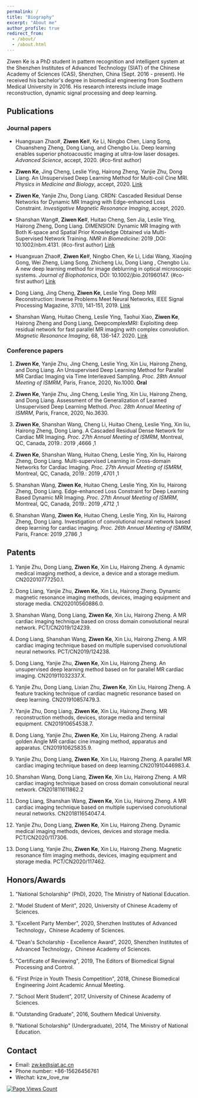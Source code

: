 ```yaml
---
permalink: /
title: "Biography"
excerpt: "About me"
author_profile: true
redirect_from: 
  - /about/
  - /about.html
---
```


Ziwen Ke is a PhD student in pattern recognition and intelligent system at the Shenzhen Institutes of Advanced Technology (SIAT) of the Chinese Academy of Sciences (CAS), Shenzhen, China (Sept. 2016 - present). He received his bachelor's degree in biomedical engineering from Southern Medical University in 2016. His research interests include image reconstruction, dynamic signal processing and deep learning.

## Publications
### Journal papers
- Huangxuan Zhao#, **Ziwen Ke**#, Ke Li, Ningbo Chen, Liang Song, Chuansheng Zheng, Dong Liang, and Chengbo Liu. Deep learning enables superior photoacoustic imaging at ultra-low laser dosages. *Advanced Science*, accept, 2020. (#co-first author)

- **Ziwen Ke**, Jing Cheng, Leslie Ying, Hairong Zheng, Yanjie Zhu, Dong Liang. An Unsupervised Deep Learning Method for Multi-coil Cine MRI. *Physics in Medicine and Biology*, accept, 2020. [Link](https://iopscience.iop.org/article/10.1088/1361-6560/abaffa)

- **Ziwen Ke**, Yanjie Zhu, Dong Liang. CRDN: Cascaded Residual Dense Networks for Dynamic MR Imaging with Edge-enhanced Loss Constraint. *Investigative Magnetic Resonance Imaging*, accept, 2020.

- Shanshan Wang#, **Ziwen Ke**#, Huitao Cheng, Sen Jia, Leslie Ying, Hairong Zheng, Dong Liang. DIMENSION: Dynamic MR Imaging with Both K-space and Spatial Prior Knowledge Obtained via Multi-Supervised Network Training. *NMR in Biomedicine*: 2019 ,DOI: 10.1002/nbm.4131. (#co-first author) [Link](https://onlinelibrary.wiley.com/doi/full/10.1002/nbm.4131) 

- Huangxuan Zhao#, **Ziwen Ke**#, Ningbo Chen, Ke Li, Lidai Wang, Xiaojing Gong, Wei Zheng, Liang Song, Zhicheng Liu, Dong Liang , Chengbo Liu. A new deep learning method for image deblurring in optical microscopic systems. *Journal of Biophotonics*, DOI: 10.1002/jbio.201960147. (#co-first author) [Link](https://onlinelibrary.wiley.com/doi/full/10.1002/jbio.201960147)

- Dong Liang, Jing Cheng, **Ziwen Ke**, Leslie Ying. Deep MRI Reconstruction: Inverse Problems Meet Neural Networks, IEEE Signal Processing Magazine, 37(1), 141-151, 2019. [Link](https://ieeexplore.ieee.org/abstract/document/8962949)

- Shanshan Wang, Huitao Cheng, Leslie Ying, Taohui Xiao, **Ziwen Ke**, Hairong Zheng and Dong Liang, DeepcomplexMRI: Exploiting deep residual network for fast parallel MR imaging with complex convolution. *Magnetic Resonance Imaging*, 68, 136-147. 2020. [Link](https://www.sciencedirect.com/science/article/pii/S0730725X19305338)


### Conference papers
1. **Ziwen Ke**, Yanjie Zhu, Jing Cheng, Leslie Ying, Xin Liu, Hairong Zheng, and Dong Liang. An Unsupervised Deep Learning Method for Parallel MR Cardiac Imaging via Time Interleaved Sampling. *Proc. 28th Annual Meeting of ISMRM*, Paris, France, 2020, No.1000. **Oral**

2. **Ziwen Ke**, Yanjie Zhu, Jing Cheng, Leslie Ying, Xin Liu, Hairong Zheng, and Dong Liang. Assessment of the Generalization of Learned Unsupervised Deep Learning Method. *Proc. 28th Annual Meeting of ISMRM*, Paris, France, 2020, No.3630.

3. **Ziwen Ke**, Shanshan Wang, Cheng Li, Huitao Cheng, Leslie Ying, Xin liu, Hairong Zheng, Dong Liang. A Cascaded Residual Dense Network for Cardiac MR Imaging. *Proc. 27th Annual Meeting of ISMRM*, Montreal, QC, Canada, 2019.: 2019 ,4666 ,1

4. **Ziwen Ke**, Shanshan Wang, Huitao Cheng, Leslie Ying, Xin liu, Hairong Zheng, Dong Liang. Multi-supervised Learning in Cross-domain Networks for Cardiac Imaging. *Proc. 27th Annual Meeting of ISMRM*, Montreal, QC, Canada, 2019.: 2019 ,4701 ,1

5. Shanshan Wang, **Ziwen Ke**, Huitao Cheng, Leslie Ying, Xin liu, Hairong Zheng, Dong Liang. Edge-enhanced Loss Constraint for Deep Learning Based Dynamic MR Imaging. *Proc. 27th Annual Meeting of ISMRM*, Montreal, QC, Canada, 2019.: 2019 ,4712 ,1 

6. Shanshan Wang, **Ziwen Ke**, Huitao Cheng, Leslie Ying, Xin liu, Hairong Zheng, Dong Liang. Investigation of convolutional neural network based deep learning for cardiac imaging. *Proc. 26th Annual Meeting of ISMRM*, Paris, France: 2019 ,2786 ,1

## Patents 
1. Yanjie Zhu, Dong Liang, **Ziwen Ke**, Xin Liu, Hairong Zheng. A dynamic medical imaging method, a device, a device and a storage medium. CN202010777250.1.

2. Dong Liang, Yanjie Zhu, **Ziwen Ke**, Xin Liu, Hairong Zheng. Dynamic magnetic resonance imaging methods, devices, imaging equipment and storage media. CN202010560886.0.

3. Shanshan Wang, Dong Liang, **Ziwen Ke**, Xin Liu, Hairong Zheng. A MR cardiac imaging technique based on cross domain convolutional neural network. PCT/CN2019/124239.

4. Dong Liang, Shanshan Wang, **Ziwen Ke**, Xin Liu, Hairong Zheng. A MR cardiac imaging technique based on multiple supervised convolutional neural networks. PCT/CN2019/124238.

5. Dong Liang, Yanjie Zhu, **Ziwen Ke**, Xin Liu, Hairong Zheng. An unsupervised deep learning method based on for parallel MR cardiac imaging. CN201911032337.X.

6. Yanjie Zhu, Dong Liang, Lixian Zhu, **Ziwen Ke**, Xin Liu, Hairong Zheng. A feature tracking technique of cardiac magnetic resonance based on deep learning. CN201910857479.3.

7. Yanjie Zhu, Dong Liang, **Ziwen Ke**, Xin Liu, Hairong Zheng. MR reconstruction methods, devices, storage media and terminal equipment. CN201910654538.7.

8. Dong Liang, Yanjie Zhu, **Ziwen Ke**, Xin Liu, Hairong Zheng. A radial golden Angle MR cardiac cine imaging method, apparatus and apparatus. CN201910625835.9.

9. Yanjie Zhu, Dong Liang, **Ziwen Ke**, Xin Liu, Hairong Zheng. A parallel MR cardiac imaging technique based on deep learning.CN201910446983.4.

10. Shanshan Wang, Dong Liang, **Ziwen Ke**, Xin Liu, Hairong Zheng. A MR cardiac imaging technique based on cross domain convolutional neural network. CN201811611862.2

11. Dong Liang, Shanshan Wang, **Ziwen Ke**, Xin Liu, Hairong Zheng. A MR cardiac imaging technique based on multiple supervised convolutional neural networks. CN201811654047.4.

12. Yanjie Zhu, Dong Liang, **Ziwen Ke**, Xin Liu, Hairong Zheng. Dynamic medical imaging methods, devices, devices and storage media. PCT/CN2020/117306.

13. Dong Liang, Yanjie Zhu, **Ziwen Ke**, Xin Liu, Hairong Zheng. Magnetic resonance film imaging methods, devices, imaging equipment and storage media. 
PCT/CN2020/117462.

## Honors/Awards
1. "National Scholarship" (PhD), 2020, The Ministry of National Education.

2. "Model Student of Merit", 2020, University of Chinese Academy of Sciences.

3. "Excellent Party Member", 2020, Shenzhen Institutes of Advanced Technology，Chinese Academy of Sciences.

4. "Dean's Scholarship - Excellence Award", 2020, Shenzhen Institutes of Advanced Technology，Chinese Academy of Sciences.

5. "Certificate of Reviewing", 2019, The Editors of Biomedical Signal Processing and Control.

6. "First Prize in Youth Thesis Competition", 2018, Chinese Biomedical Engineering Joint Academic Annual Meeting.

7. "School Merit Student", 2017, University of Chinese Academy of Sciences.

8. "Outstanding Graduate", 2016, Southern Medical University.

9. "National Scholarship" (Undergraduate), 2014, The Ministry of National Education.


## Contact
- Email: zw.ke@siat.ac.cn
- Phone number: +86-15626456761
- Wechat: kzw_love_nw

[![Page Views Count](https://badges.toozhao.com/badges/01EH68SP50A8S6PDGXY8Q0QSSE/green.svg)](https://badges.toozhao.com/badges/01EH68SP50A8S6PDGXY8Q0QSSE/green.svg "Get your own page views count badge on badges.toozhao.com")
